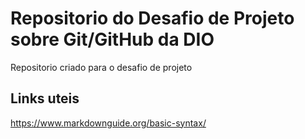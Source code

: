 # Repositorio do Desafio de Projeto sobre Git/GitHub da DIO
Repositorio criado para o desafio de projeto

## Links uteis
https://www.markdownguide.org/basic-syntax/
